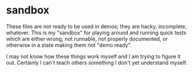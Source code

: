 # sandbox

These files are not ready to be used in demos; they are hacky, incomplete, whatever. This is my "sandbox" for playing around and running quick tests which are either wrong, not runnable, not properly documented, or otherwise in a state making them not "demo ready".

I may not know how these things work myself and I am trying to figure it out. Certainly I can't teach others something I don't yet understand myself.
